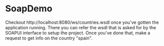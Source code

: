 # SoapDemo

Checkout http://localhost:8080/ws/countries.wsdl once you've gotten the application running. There you can refer the wsdl that is asked for by the SOAPUI interface to setup the project. Once you've done that, make a request to get info on the country "spain".
